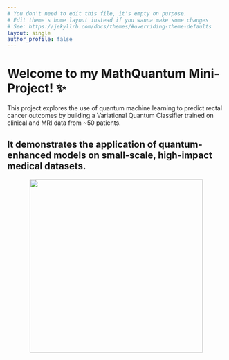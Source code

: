 ```yaml
---
# You don't need to edit this file, it's empty on purpose.
# Edit theme's home layout instead if you wanna make some changes
# See: https://jekyllrb.com/docs/themes/#overriding-theme-defaults
layout: single
author_profile: false
---
```


# Welcome to my MathQuantum Mini-Project! :sparkles:

This project explores the use of quantum machine learning to predict rectal cancer outcomes by building a Variational Quantum Classifier trained on clinical and MRI data from ~50 patients. 

## It demonstrates the application of quantum-enhanced models on small-scale, high-impact medical datasets.

<p align="center"><img src="https://media.tenor.com/H-I0vC5AM5kAAAAM/entanglement-quantum-entanglement.gif" width="400"></p>




